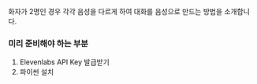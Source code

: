 



화자가 2명인 경우 각각 음성을 다르게 하여 
대화를 음성으로 만드는 방법을 소개합니다.


### 미리 준비해야 하는 부분
1. Elevenlabs API Key 발급받기
2. 파이썬 설치
